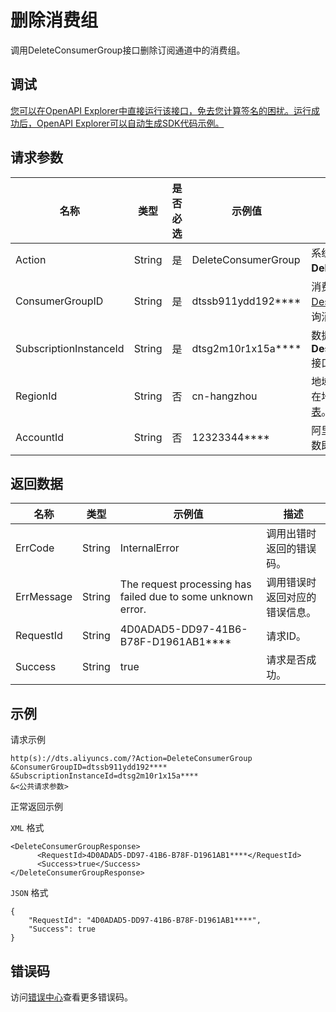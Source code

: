 # 删除消费组

调用DeleteConsumerGroup接口删除订阅通道中的消费组。

## 调试

[您可以在OpenAPI Explorer中直接运行该接口，免去您计算签名的困扰。运行成功后，OpenAPI Explorer可以自动生成SDK代码示例。](https://api.aliyun.com/#product=Dts&api=DeleteConsumerGroup&type=RPC&version=2020-01-01)

## 请求参数

|名称|类型|是否必选|示例值|描述|
|--|--|----|---|--|
|Action|String|是|DeleteConsumerGroup|系统规定参数，取值：**DeleteConsumerGroup**。 |
|ConsumerGroupID|String|是|dtssb911ydd192\*\*\*\*|消费组ID，您可以调用[DescribeConsumerGroup](~122886~)接口查询消费组ID。 |
|SubscriptionInstanceId|String|是|dtsg2m10r1x15a\*\*\*\*|数据订阅实例ID，可以通过调用**DescribeSubscriptionInstances**接口查询。 |
|RegionId|String|否|cn-hangzhou|地域ID，传入本参数来指定实例所在地域，详情请参见[支持的地域列表](~141033~)。 |
|AccountId|String|否|12323344\*\*\*\*|阿里云主账号ID，无需设置，该参数即将下线。 |

## 返回数据

|名称|类型|示例值|描述|
|--|--|---|--|
|ErrCode|String|InternalError|调用出错时返回的错误码。 |
|ErrMessage|String|The request processing has failed due to some unknown error.|调用错误时返回对应的错误信息。 |
|RequestId|String|4D0ADAD5-DD97-41B6-B78F-D1961AB1\*\*\*\*|请求ID。 |
|Success|String|true|请求是否成功。 |

## 示例

请求示例

```
http(s)://dts.aliyuncs.com/?Action=DeleteConsumerGroup
&ConsumerGroupID=dtssb911ydd192****
&SubscriptionInstanceId=dtsg2m10r1x15a****
&<公共请求参数>
```

正常返回示例

`XML` 格式

```
<DeleteConsumerGroupResponse>
      <RequestId>4D0ADAD5-DD97-41B6-B78F-D1961AB1****</RequestId>
      <Success>true</Success>
</DeleteConsumerGroupResponse>
```

`JSON` 格式

```
{
	"RequestId": "4D0ADAD5-DD97-41B6-B78F-D1961AB1****",
	"Success": true
}
```

## 错误码

访问[错误中心](https://error-center.aliyun.com/status/product/Dts)查看更多错误码。


